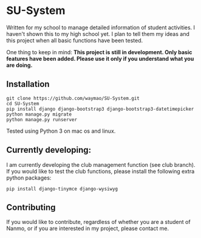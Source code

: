 # SU-System
Written for my school to manage detailed information of student activities.
I haven't shown this to my high school yet. I plan to tell them my ideas and this project when all basic functions have been tested.

One thing to keep in mind: **This project is still in development. Only basic features have been added. Please use it only if you understand what you are doing.**

## Installation
```
git clone https://github.com/waymao/SU-System.git
cd SU-System
pip install django django-bootstrap3 django-bootstrap3-datetimepicker
python manage.py migrate
python manage.py runserver
```
Tested using Python 3 on mac os and linux.

## Currently developing:
I am currently developing the club management function (see club branch). If you would like to test the club functions, please install the following extra python packages:
```
pip install django-tinymce django-wysiwyg
```

## Contributing
If you would like to contribute, regardless of whether you are a student of Nanmo, or if you are interested in my project, please contact me.
